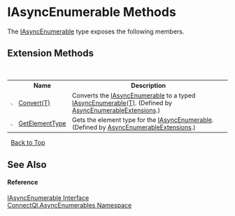 # IAsyncEnumerable Methods
 

The <a href="T_ConnectQl_AsyncEnumerables_IAsyncEnumerable">IAsyncEnumerable</a> type exposes the following members.


## Extension Methods
&nbsp;<table><tr><th></th><th>Name</th><th>Description</th></tr><tr><td>![Public Extension Method](media/pubextension.gif "Public Extension Method")</td><td><a href="M_ConnectQl_AsyncEnumerables_AsyncEnumerableExtensions_Convert__1">Convert(T)</a></td><td>
Converts the <a href="T_ConnectQl_AsyncEnumerables_IAsyncEnumerable">IAsyncEnumerable</a> to a typed <a href="T_ConnectQl_AsyncEnumerables_IAsyncEnumerable_1">IAsyncEnumerable(T)</a>.
 (Defined by <a href="T_ConnectQl_AsyncEnumerables_AsyncEnumerableExtensions">AsyncEnumerableExtensions</a>.)</td></tr><tr><td>![Public Extension Method](media/pubextension.gif "Public Extension Method")</td><td><a href="M_ConnectQl_AsyncEnumerables_AsyncEnumerableExtensions_GetElementType">GetElementType</a></td><td>
Gets the element type for the <a href="T_ConnectQl_AsyncEnumerables_IAsyncEnumerable">IAsyncEnumerable</a>.
 (Defined by <a href="T_ConnectQl_AsyncEnumerables_AsyncEnumerableExtensions">AsyncEnumerableExtensions</a>.)</td></tr></table>&nbsp;
<a href="#iasyncenumerable-methods">Back to Top</a>

## See Also


#### Reference
<a href="T_ConnectQl_AsyncEnumerables_IAsyncEnumerable">IAsyncEnumerable Interface</a><br /><a href="N_ConnectQl_AsyncEnumerables">ConnectQl.AsyncEnumerables Namespace</a><br />